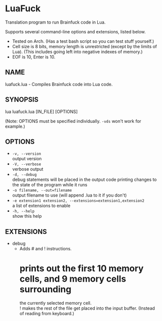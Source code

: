 # LuaFuck
Translation program to run Brainfuck code in Lua.

Supports several command-line options and extensions, listed below.

- Tested on Arch. (Has a test bash script so you can test stuff yourself.)
- Cell size is 8 bits, memory length is unrestricted (except by the limits of Lua).
  (This includes going left into negative indexes of memory.)
- EOF is 10, Enter is 10.

## NAME
luafuck.lua - Compiles Brainfuck code into Lua code.

## SYNOPSIS
lua luafuck.lua [IN_FILE] [OPTIONS]

(Note: OPTIONS must be specified individually. `-vds` won't work for example.)

## OPTIONS
- `-v, --version`<br>
  output version
- `-V, --verbose`<br>
  verbose output
- `-d, --debug`<br>
  debug statements will be placed in the output code printing changes to
  the state of the program while it runs
- `-o filename, --out=filename`<br>
  output filename to use (will append .lua to it if you don't)
- `-e extension1 extension2, --extensions=extension1,extension2`<br>
  a list of extensions to enable
- `-h, --help`<br>
  show this help

## EXTENSIONS

- debug
  - Adds # and ! instructions.<br>
    # prints out the first 10 memory cells, and 9 memory cells surrounding
      the currently selected memory cell.<br>
    ! makes the rest of the file get placed into the input buffer. (Instead
      of reading from keyboard.)
